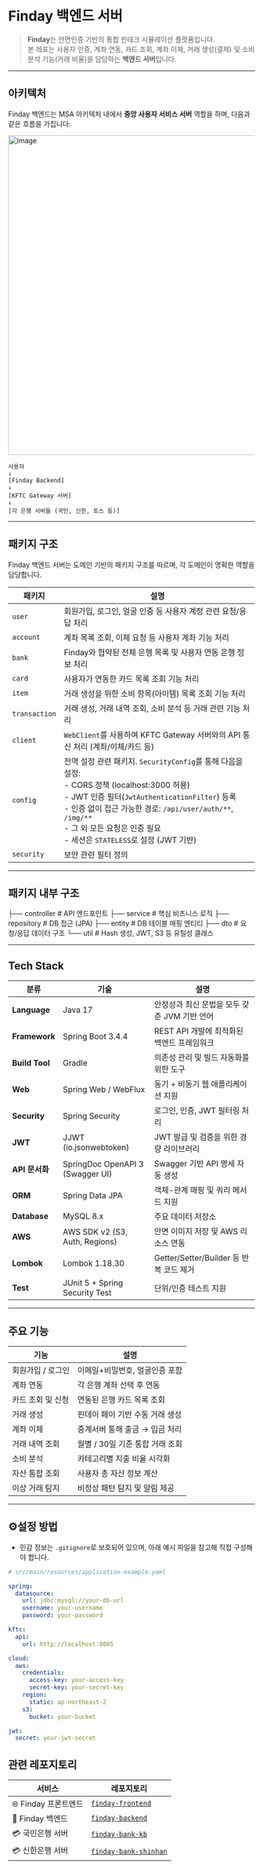 # Finday 백엔드 서버

> **Finday**는 안면인증 기반의 통합 핀테크 시뮬레이션 플랫폼입니다.  
본 레포는 사용자 인증, 계좌 연동, 카드 조회, 계좌 이체, 거래 생성(결제) 및 소비 분석 기능(거래 비율)을 담당하는 **백엔드 서버**입니다.

---

## 아키텍처

Finday 백엔드는 MSA 아키텍처 내에서 **중앙 사용자 서비스 서버** 역할을 하며, 다음과 같은 흐름을 가집니다:

<img width="1320" height="651" alt="image" src="https://github.com/user-attachments/assets/577b5f99-fbdc-4f23-b6f6-770c2b73138c" />

```
사용자
↓
[Finday Backend]
↓
[KFTC Gateway 서버]
↓
[각 은행 서버들 (국민, 신한, 토스 등)]
```

---

## 패키지 구조

Finday 백엔드 서버는 도메인 기반의 패키지 구조를 따르며, 각 도메인이 명확한 역할을 담당합니다.

| 패키지 | 설명 |
|--------|------|
| `user` | 회원가입, 로그인, 얼굴 인증 등 사용자 계정 관련 요청/응답 처리 | 
| `account` | 계좌 목록 조회, 이체 요청 등 사용자 계좌 기능 처리 | 
| `bank` | Finday와 협약된 전체 은행 목록 및 사용자 연동 은행 정보 처리 | 
| `card` | 사용자가 연동한 카드 목록 조회 기능 처리 | 
| `item` | 거래 생성을 위한 소비 항목(아이템) 목록 조회 기능 처리 | 
| `transaction` | 거래 생성, 거래 내역 조회, 소비 분석 등 거래 관련 기능 처리 | 
| `client` | `WebClient`를 사용하여 KFTC Gateway 서버와의 API 통신 처리 (계좌/이체/카드 등) |
| `config` | 전역 설정 관련 패키지. `SecurityConfig`를 통해 다음을 설정:<br>- CORS 정책 (localhost:3000 허용)<br>- JWT 인증 필터(`JwtAuthenticationFilter`) 등록<br>- 인증 없이 접근 가능한 경로: `/api/user/auth/**`, `/img/**`<br>- 그 외 모든 요청은 인증 필요<br>- 세션은 `STATELESS`로 설정 (JWT 기반) |
| `security` | 보안 관련 필터 정의 |- `JwtAuthenticationFilter`: 모든 요청에 대해 JWT 유효성을 검사하고, 유효한 경우 `userNo`를 인증 객체로 등록<br>- `Authorization` 헤더가 없거나 잘못된 경우 필터를 통과시키되 인증 없이 처리<br>- 유효한 토큰이 존재하면 `SecurityContextHolder`에 인증 정보 저장하여 이후 컨트롤러에서 인증 정보 활용 가능 |

---

## 패키지 내부 구조

├── controller # API 엔드포인트
├── service # 핵심 비즈니스 로직
├── repository # DB 접근 (JPA)
├── entity # DB 테이블 매핑 엔티티
├── dto # 요청/응답 데이터 구조
└── util # Hash 생성, JWT, S3 등 유틸성 클래스

---

##  Tech Stack

| 분류 | 기술 | 설명 |
|------|------|------|
| **Language** | Java 17 | 안정성과 최신 문법을 모두 갖춘 JVM 기반 언어 |
| **Framework** | Spring Boot 3.4.4 | REST API 개발에 최적화된 백엔드 프레임워크 |
| **Build Tool** | Gradle | 의존성 관리 및 빌드 자동화를 위한 도구 |
| **Web** | Spring Web / WebFlux | 동기 + 비동기 웹 애플리케이션 지원 |
| **Security** | Spring Security | 로그인, 인증, JWT 필터링 처리 |
| **JWT** | JJWT (io.jsonwebtoken) | JWT 발급 및 검증을 위한 경량 라이브러리 |
| **API 문서화** | SpringDoc OpenAPI 3 (Swagger UI) | Swagger 기반 API 명세 자동 생성 |
| **ORM** | Spring Data JPA | 객체-관계 매핑 및 쿼리 메서드 지원 |
| **Database** | MySQL 8.x | 주요 데이터 저장소 |
| **AWS** | AWS SDK v2 (S3, Auth, Regions) | 안면 이미지 저장 및 AWS 리소스 연동 |
| **Lombok** | Lombok 1.18.30 | Getter/Setter/Builder 등 반복 코드 제거 |
| **Test** | JUnit 5 + Spring Security Test | 단위/인증 테스트 지원 |

---

## 주요 기능

| 기능 | 설명 |
|------|------|
| 회원가입 / 로그인 | 이메일+비밀번호, 얼굴인증 포함 |
| 계좌 연동 | 각 은행 계좌 선택 후 연동 |
| 카드 조회 및 신청 | 연동된 은행 카드 목록 조회 |
| 거래 생성 | 핀데이 페이 기반 수동 거래 생성 |
| 계좌 이체 | 중계서버 통해 출금 → 입금 처리 |
| 거래 내역 조회 | 월별 / 30일 기준 통합 거래 조회 |
| 소비 분석 | 카테고리별 지출 비율 시각화 |
| 자산 통합 조회 | 사용자 총 자산 정보 계산 |
| 이상 거래 탐지 | 비정상 패턴 탐지 및 알림 제공 |

---

## ⚙설정 방법

- 민감 정보는 `.gitignore`로 보호되어 있으며, 아래 예시 파일을 참고해 직접 구성해야 합니다.

```yaml
# src/main/resources/application-example.yaml

spring:
  datasource:
    url: jdbc:mysql://your-db-url
    username: your-username
    password: your-password

kftc:
  api:
    url: http://localhost:8085

cloud:
  aws:
    credentials:
      access-key: your-access-key
      secret-key: your-secret-key
    region:
      static: ap-northeast-2
    s3:
      bucket: your-bucket

jwt:
  secret: your-jwt-secret
```

## 관련 레포지토리

| 서비스 | 레포지토리 |
|--------|-------------|
| 🌐 Finday 프론트엔드 | [`finday-frontend`](https://github.com/your-username/finday-frontend) |
| 🧠 Finday 백엔드 | [`finday-backend`](https://github.com/your-username/finday-backend) |
| 💳 국민은행 서버 | [`finday-bank-kb`](https://github.com/your-username/finday-bank-kb) |
| 💳 신한은행 서버 | [`finday-bank-shinhan`](https://github.com/your-username/finday-bank-shinhan) |


